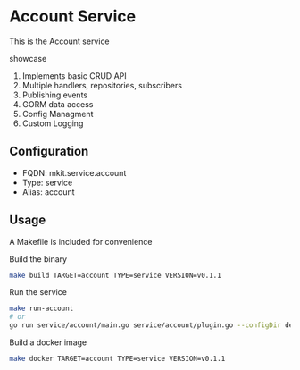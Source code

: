 # Account Service

This is the Account service

showcase

1. Implements basic CRUD API
2. Multiple handlers, repositories, subscribers
3. Publishing events
4. GORM data access
5. Config Managment
6. Custom Logging

## Configuration

- FQDN: mkit.service.account
- Type: service
- Alias: account

## Usage

A Makefile is included for convenience

Build the binary

```bash
make build TARGET=account TYPE=service VERSION=v0.1.1
```

Run the service

```bash
make run-account
# or
go run service/account/main.go service/account/plugin.go --configDir deploy/bases/service/account/config
```

Build a docker image

```bash
make docker TARGET=account TYPE=service VERSION=v0.1.1
```
